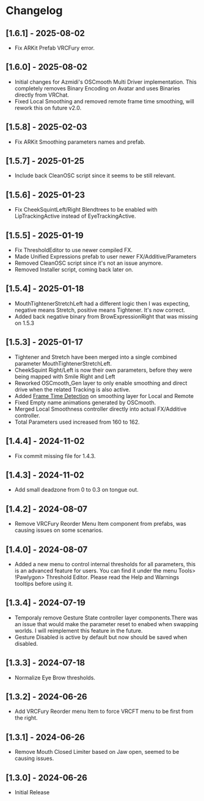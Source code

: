 # Changelog
## [1.6.1] - 2025-08-02
- Fix ARKit Prefab VRCFury error.

## [1.6.0] - 2025-08-02
- Initial changes for Azmidi's OSCmooth Multi Driver implementation. This completely removes Binary Encoding on Avatar and uses Binaries directly from VRChat.
- Fixed Local Smoothing and removed remote frame time smoothing, will rework this on future v2.0.


## [1.5.8] - 2025-02-03
- Fix ARKit Smoothing parameters names and prefab.

## [1.5.7] - 2025-01-25
- Include back CleanOSC script since it seems to be still relevant.

## [1.5.6] - 2025-01-23
- Fix CheekSquintLeft/Right Blendtrees to be enabled with LipTrackingActive instead of EyeTrackingActive.

## [1.5.5] - 2025-01-19
- Fix ThresholdEditor to use newer compiled FX.
- Made Unified Expressions prefab to user newer FX/Additive/Parameters
- Removed CleanOSC script since it's not an issue anymore.
- Removed Installer script, coming back later on.

## [1.5.4] - 2025-01-18
- MouthTightenerStretchLeft had a different logic then I was expecting, negative means Stretch, positive means Tightener. It's now correct.
- Added back negative binary from BrowExpressionRight that was missing on 1.5.3

## [1.5.3] - 2025-01-17
- Tightener and Stretch have been merged into a single combined parameter MouthTightenerStretchLeft. 
- CheekSquint Right/Left is now their own parameters, before they were being mapped with Smile Right and Left
- Reworked OSCmooth_Gen layer to only enable smoothing and direct drive when the related Tracking is also active.
- Added [Frame Time Detection](https://vrc.school/docs/Other/Advanced-BlendTrees/#7229acb83ba7465dbd50a2236b134031) on smoothing layer for Local and Remote
- Fixed Empty name animations generated by OSCmooth.
- Merged Local Smoothness controller directly into actual FX/Additive controller.
- Total Parameters used increased from 160 to 162.

## [1.4.4] - 2024-11-02
- Fix commit missing file for 1.4.3.

## [1.4.3] - 2024-11-02
- Add small deadzone from 0 to 0.3 on tongue out.

## [1.4.2] - 2024-08-07
- Remove VRCFury Reorder Menu Item component from prefabs, was causing issues on some scenarios.

## [1.4.0] - 2024-08-07
- Added a new menu to control internal thresholds for all parameters, this is an advanced feature for users. You can find it under the menu Tools> !Pawlygon> Threshold Editor. Please read the Help and Warnings tooltips before using it.

## [1.3.4] - 2024-07-19
- Temporaly remove Gesture State controller layer components.There was an issue that would make the parameter reset to enabed when swapping worlds. I will reimplement this feature in the future. 
- Gesture Disabled is active by default but now should be saved when disabled.

## [1.3.3] - 2024-07-18
- Normalize Eye Brow thresholds.

## [1.3.2] - 2024-06-26
- Add VRCFury Reorder menu Item to force VRCFT menu to be first from the right.

## [1.3.1] - 2024-06-26
- Remove Mouth Closed Limiter based on Jaw open, seemed to be causing issues.

## [1.3.0] - 2024-06-26
- Initial Release